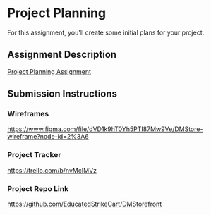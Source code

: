 # Project Planning
For this assignment, you'll create some initial plans for your project.

## Assignment Description
[Project Planning Assignment](https://education.launchcode.org/liftoff/modules/assignments/project-planning)

## Submission Instructions

### Wireframes

https://www.figma.com/file/dVD1k9hT0Yh5PTI87Mw9Ve/DMStore-wireframe?node-id=2%3A6

### Project Tracker

https://trello.com/b/nvMcIMVz

### Project Repo Link

https://github.com/EducatedStrikeCart/DMStorefront
